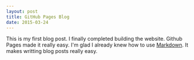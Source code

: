 ```yaml
---
layout: post
title: GitHub Pages Blog
date: 2015-03-24
---
```


This is my first blog post.  I finally completed building the website.  Github Pages made it really easy.  I'm glad I already knew how to use [Markdown](http://daringfireball.net/projects/markdown/).  It makes writting blog posts really easy.
